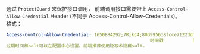 通过 `ProtectGuard` 来保护接口调用，
前端调用接口需要带上 `Access-Control-Allow-Credential`
Header (不同于 Access-Control-Allow-Credentials)。
<br />
格式：

```yaml
Access-Control-Allow-Credential: 1650884292;7RikC4;80d995638fcce7122ddf65bba87c9741
                                                      时间戳           随机           md5
过期时间和salt可以在配置中心设置。前端推荐使用隐写术隐藏salt。
```
